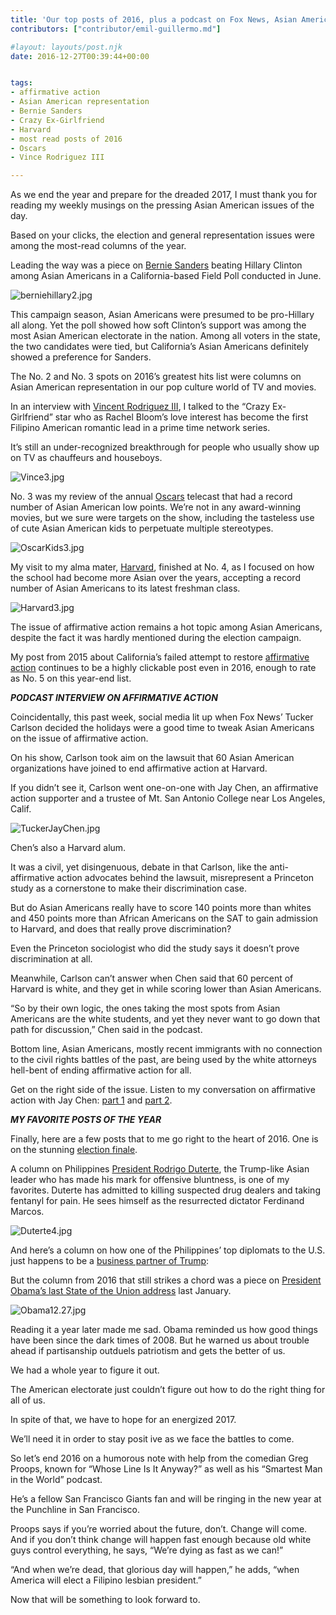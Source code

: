 ```yaml
---
title: 'Our top posts of 2016, plus a podcast on Fox News, Asian Americans, and affirmative action'
contributors: ["contributor/emil-guillermo.md"]

#layout: layouts/post.njk
date: 2016-12-27T00:39:44+00:00


tags:
- affirmative action
- Asian American representation
- Bernie Sanders
- Crazy Ex-Girlfriend
- Harvard
- most read posts of 2016
- Oscars
- Vince Rodriguez III

---
```


As we end the year and prepare for the dreaded 2017, I must thank you for reading my weekly musings on the pressing Asian American issues of the day.

Based on your clicks, the election and general representation issues were among the most-read columns of the year.

Leading the way was a piece on [Bernie Sanders](/blog/asian-americans-back-bernie-sanders-in-new-field-poll-in-california-but-dont-jump-to-conclusions--ye/) beating Hillary Clinton among Asian Americans in a California-based Field Poll conducted in June.

![berniehillary2.jpg](/uploads/berniehillary2.jpg)

This campaign season, Asian Americans were presumed to be pro-Hillary all along. Yet the poll showed how soft Clinton’s support was among the most Asian American electorate in the nation. Among all voters in the state, the two candidates were tied, but California’s Asian Americans definitely showed a preference for Sanders.

The No. 2 and No. 3 spots on 2016’s greatest hits list were columns on Asian American representation in our pop culture world of TV and movies.

In an interview with [Vincent Rodriguez III](/blog/emil-guillermo-vincent-rodriguez-iii-rachel-bloom-cws-crazy-ex-girlfriend-is-my-kind-of-show/), I talked to the “Crazy Ex-Girlfriend” star who as Rachel Bloom’s love interest has become the first Filipino American romantic lead in a prime time network series.

It’s still an under-recognized breakthrough for people who usually show up on TV as chauffeurs and houseboys.

![Vince3.jpg](/uploads/Vince3.jpg)

No. 3 was my review of the annual [Oscars](/blog/emil-guillermo-oscarssowhite-oscars-so-long-dull-and-out-of-focus-1/) telecast that had a record number of Asian American low points. We’re not in any award-winning movies, but we sure were targets on the show, including the tasteless use of cute Asian American kids to perpetuate multiple stereotypes.

![OscarKids3.jpg](/uploads/OscarKids3.jpg)

My visit to my alma mater, [Harvard](/blog/emil-guillermo-harvard-admits-record-number-of-asian-americans-and-a-majority-minority-class-of-2020-2/), finished at No. 4, as I focused on how the school had become more Asian over the years, accepting a record number of Asian Americans to its latest freshman class.

![Harvard3.jpg](/uploads/Harvard3.jpg)

The issue of affirmative action remains a hot topic among Asian Americans, despite the fact it was hardly mentioned during the election campaign.

My post from 2015 about California’s failed attempt to restore [affirmative action](/blog/in-california-sca-5-may-be-doa-due-to-asian-americans-against-affirmative-action/) continues to be a highly clickable post even in 2016, enough to rate as No. 5 on this year-end list.

**_PODCAST INTERVIEW ON AFFIRMATIVE ACTION_**

Coincidentally, this past week, social media lit up when Fox News’ Tucker Carlson decided the holidays were a good time to tweak Asian Americans on the issue of affirmative action.

On his show, Carlson took aim on the lawsuit that 60 Asian American organizations have joined to end affirmative action at Harvard.

If you didn’t see it, Carlson went one-on-one with Jay Chen, an affirmative action supporter and a trustee of Mt. San Antonio College near Los Angeles, Calif.

![TuckerJayChen.jpg](/uploads/TuckerJayChen.jpg)

Chen’s also a Harvard alum.

It was a civil, yet disingenuous, debate in that Carlson, like the anti-affirmative action advocates behind the lawsuit, misrepresent a Princeton study as a cornerstone to make their discrimination case.

But do Asian Americans really have to score 140 points more than whites and 450 points more than African Americans on the SAT to gain admission to Harvard, and does that really prove discrimination?

Even the Princeton sociologist who did the study says it doesn’t prove discrimination at all.

Meanwhile, Carlson can’t answer when Chen said that 60 percent of Harvard is white, and they get in while scoring lower than Asian Americans.

“So by their own logic, the ones taking the most spots from Asian Americans are the white students, and yet they never want to go down that path for discussion,” Chen said in the podcast.

Bottom line, Asian Americans, mostly recent immigrants with no connection to the civil rights battles of the past, are being used by the white attorneys hell-bent of ending affirmative action for all.

Get on the right side of the issue. Listen to my conversation on affirmative action with Jay Chen: [part 1](/uploads/audio/jaychenPart1.mp3) and [part 2](/uploads/audio/jaychenPart2.mp3).

**_MY FAVORITE POSTS OF THE YEAR_**

Finally, here are a few posts that to me go right to the heart of 2016. One is on the stunning [election finale](/blog/emil-guillermo-asian-american-vote-trump-notmypresident-obama/).

A column on Philippines [President Rodrigo Duterte](/blog/emil-guillermo-duterte-marcos-burial-trump-as-inconceivable-continues-in-philippines-and-us/), the Trump-like Asian leader who has made his mark for offensive bluntness, is one of my favorites. Duterte has admitted to killing suspected drug dealers and taking fentanyl for pain. He sees himself as the resurrected dictator Ferdinand Marcos.

![Duterte4.jpg](/uploads/Duterte4.jpg)

And here’s a column on how one of the Philippines’ top diplomats to the U.S. just happens to be a [business partner of Trump](/blog/emil-guillermo-trumps-business-partner-in-philippines-jose-eb-antonio-filipino-americans/):

But the column from 2016 that still strikes a chord was a piece on [President Obama’s last State of the Union address](/blog/emil-guillermo-obamas-last-appeal-for-a-united-states-that-works--together/) last January.

![Obama12.27.jpg](/uploads/Obama12.27.jpg)

Reading it a year later made me sad. Obama reminded us how good things have been since the dark times of 2008. But he warned us about trouble ahead if partisanship outduels patriotism and gets the better of us.

We had a whole year to figure it out.

The American electorate just couldn’t figure out how to do the right thing for all of us.

In spite of that, we have to hope for an energized 2017.

We’ll need it in order to stay posit ive as we face the battles to come.

So let’s end 2016 on a humorous note with help from the comedian Greg Proops, known for “Whose Line Is It Anyway?” as well as his “Smartest Man in the World” podcast.

He’s a fellow San Francisco Giants fan and will be ringing in the new year at the Punchline in San Francisco.

Proops says if you’re worried about the future, don’t. Change will come. And if you don’t think change will happen fast enough because old white guys control everything, he says, “We’re dying as fast as we can!”

“And when we’re dead, that glorious day will happen,” he adds, “when America will elect a Filipino lesbian president.”

Now that will be something to look forward to.
